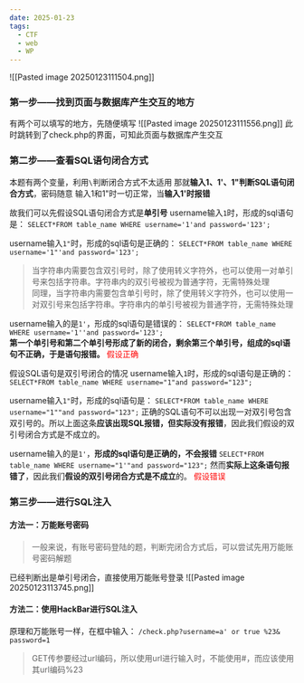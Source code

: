 ```yaml
---
date: 2025-01-23
tags:
  - CTF
  - web
  - WP
---
```

![[Pasted image 20250123111504.png]]
### 第一步——找到页面与数据库产生交互的地方
有两个可以填写的地方，先随便填写
![[Pasted image 20250123111556.png]]
此时跳转到了check.php的界面，可知此页面与数据库产生交互

### 第二步——查看SQL语句闭合方式
本题有两个变量，利用`\`判断闭合方式不太适用
那就**输入1、1'、1"判断SQL语句闭合方式**，密码随意
输入1和1"时一切正常，当**输入1'时报错**

故我们可以先假设SQL语句闭合方式是**单引号**
username输入`1`时，形成的sql语句是：
`SELECT*FROM table_name WHERE username='1'and password='123';`

username输入`1"`时，形成的sql语句是正确的：
`SELECT*FROM table_name WHERE username='1"'and password='123';`
> 当字符串内需要包含双引号时，除了使用转义字符外，也可以使用一对单引号来包括字符串。字符串内的双引号被视为普通字符，无需特殊处理  
> 同理，当字符串内需要包含单引号时，除了使用转义字符外，也可以使用一对双引号来包括字符串。字符串内的单引号被视为普通字符，无需特殊处理

username输入的是`1'`，形成的sql语句是错误的：
`SELECT*FROM table_name WHERE username='1''and password='123';`  
**第一个单引号和第二个单引号形成了新的闭合，剩余第三个单引号，组成的sql语句不正确，于是语句报错。**
<span style="color:rgb(255, 0, 0)">假设正确</span>

假设SQL语句是双引号闭合的情况
username输入`1`时，形成的sql语句是正确的：
`SELECT*FROM table_name WHERE username="1"and password="123";`

username输入`1"`时，形成的sql语句是：
`SELECT*FROM table_name WHERE username="1""and password="123";`
正确的SQL语句不可以出现一对双引号包含双引号的。所以上面这条**应该出现SQL报错，但实际没有报错**，因此我们假设的双引号闭合方式是不成立的。

username输入的是`1'`，**形成的sql语句是正确的，不会报错**
`SELECT*FROM table_name WHERE username="1'"and password="123";`
然而**实际上这条语句报错了**，因此我们**假设的双引号闭合方式是不成立**的。
<span style="color:rgb(255, 0, 0)">假设错误</span>

### 第三步——进行SQL注入
#### 方法一：万能账号密码
>一般来说，有账号密码登陆的题，判断完闭合方式后，可以尝试先用万能账号密码解题

已经判断出是单引号闭合，直接使用万能账号登录
![[Pasted image 20250123113745.png]]

#### 方法二：使用HackBar进行SQL注入
原理和万能账号一样，在框中输入：
`/check.php?username=a' or true %23& password=1`
> GET传参要经过url编码，所以使用url进行输入时，不能使用#，而应该使用其url编码%23

